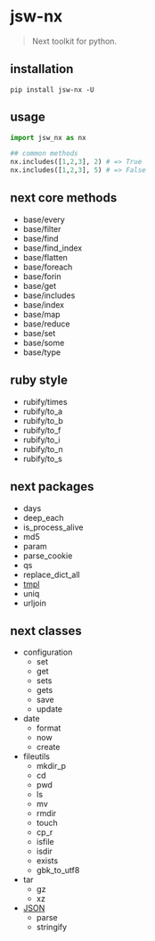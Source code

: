 # jsw-nx
> Next toolkit for python.

## installation
```shell
pip install jsw-nx -U
```

## usage
```python
import jsw_nx as nx

## common methods
nx.includes([1,2,3], 2) # => True
nx.includes([1,2,3], 5) # => False
```

## next core methods
- base/every
- base/filter
- base/find
- base/find_index
- base/flatten
- base/foreach
- base/forin
- base/get
- base/includes
- base/index
- base/map
- base/reduce
- base/set
- base/some
- base/type

## ruby style
- rubify/times
- rubify/to_a
- rubify/to_b
- rubify/to_f
- rubify/to_i
- rubify/to_n
- rubify/to_s

## next packages
- days
- deep_each
- is_process_alive
- md5
- param
- parse_cookie
- qs
- replace_dict_all
- [tmpl](https://js.work/posts/34ef06b7870ec)
- uniq
- urljoin

## next classes
+ configuration
  - set
  - get 
  - sets
  - gets
  - save
  - update
+ date
  - format 
  - now 
  - create
+ fileutils
  - mkdir_p
  - cd
  - pwd
  - ls
  - mv
  - rmdir
  - touch
  - cp_r
  - isfile
  - isdir
  - exists
  - gbk_to_utf8
+ tar
  - gz
  - xz
+ [JSON](https://js.work/posts/3dc24683e53c4)
  - parse
  - stringify